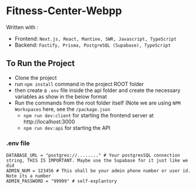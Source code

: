 # Fitness-Center-Webpp


Written with :
- Frontend: `Next.js, React, Mantine, SWR, Javascript, TypeScript`
- Backend: `Fastify, Prisma, PostgreSQL (Supabase), TypeScript`

## To Run the Project
- Clone the project
- run `npm install` command in the project ROOT folder
- then create a `.env` file inside the api folder and create the necessary variables as show in the below format
- Run the commands from the root folder itself (Note we are using `NPM Workspaces` here, see the `/package.json`
  - `npm run dev:client` for starting the frontend server at http://localhost:3000
  - `npm run dev:api` for starting the API

### .env file
```env
DATABASE_URL = "postgres://........" # Your postgresSQL connection string, THIS IS IMPORTANT. Maybe use the Supabase for it just like we did
ADMIN_NUM = 123456 # This shall be your admin phone number or user id. Note its a number
ADMIN_PASSWORD = "99999" # self-explantory
```
